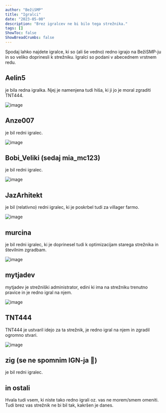 ```yaml
---
author: "BežiSMP"
title: "Igralci"
date: "2023-05-00"
description: "Brez igralcev ne bi bilo tega strežnika."
tags: []
ShowToc: false
ShowBreadCrumbs: false
---
```


Spodaj lahko najdete igralce, ki so (ali še vedno) redno igrajo na BežiSMP-ju in so veliko doprinesli k strežniku. Igralci so podani v abecednem vrstnem redu.

## Aelin5

je bila redna igralka. Njej je namenjena tudi hiša, ki ji jo je moral zgraditi TNT444.

![image](https://api.mineatar.io/body/full/7a92cfba-b48f-49c5-a40c-433b891a39c0)

## Anze007

je bil redni igralec.

![image](https://api.mineatar.io/body/full/ddf6c05e-5edf-4ea1-9f61-2b5135b5f912)

## Bobi_Veliki (sedaj mia_mc123)

je bil redni igralec.

![image](https://api.mineatar.io/body/full/be01a716-d232-4cd3-8f1f-64cf28e7c4fc)

## JazArhitekt

je bil (relativno) redni igralec, ki je poskrbel tudi za villager farmo.

![image](https://api.mineatar.io/body/full/e3814888-5f02-4435-bec8-d858656ee8db)

## murcina

je bil redni igralec, ki je doprinesel tudi k optimizacijam starega strežnika in številnim zgradbam.

![image](https://api.mineatar.io/body/full/798af00d-c43e-40d1-b24c-ef39453656c4)

## mytjadev

mytjadev je strežniški administrator, edini ki ima na strežniku trenutno pravice in je redno igral na njem.

![image](https://api.mineatar.io/body/full/9de164af-0b6e-4691-af64-f1fc025819d2)

## TNT444

TNT444 je ustvaril idejo za ta strežnik, je redno igral na njem in zgradil ogromno stvari.

![image](https://api.mineatar.io/body/full/b4bca7a6-dfef-4ee9-b835-d9aa247c5891)

## zig (se ne spomnim IGN-ja 😬)

je bil redni igralec.

## in ostali

Hvala tudi vsem, ki niste tako redno igrali oz. vas ne morem/smem omeniti. Tudi brez vas strežnik ne bi bil tak, kakršen je danes.
